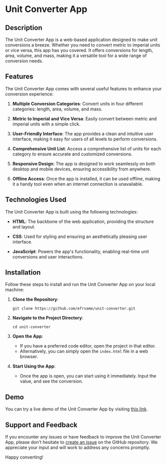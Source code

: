 # Unit Converter App

## Description
The Unit Converter App is a web-based application designed to make unit conversions a breeze. Whether you need to convert metric to imperial units or vice versa, this app has you covered. It offers conversions for length, area, volume, and mass, making it a versatile tool for a wide range of conversion needs.

## Features
The Unit Converter App comes with several useful features to enhance your conversion experience:

1. **Multiple Conversion Categories**: Convert units in four different categories: length, area, volume, and mass.

2. **Metric to Imperial and Vice Versa**: Easily convert between metric and imperial units with a simple click.

3. **User-Friendly Interface**: The app provides a clean and intuitive user interface, making it easy for users of all levels to perform conversions.

4. **Comprehensive Unit List**: Access a comprehensive list of units for each category to ensure accurate and customized conversions.

5. **Responsive Design**: The app is designed to work seamlessly on both desktop and mobile devices, ensuring accessibility from anywhere.

6. **Offline Access**: Once the app is installed, it can be used offline, making it a handy tool even when an internet connection is unavailable.

## Technologies Used
The Unit Converter App is built using the following technologies:

- **HTML**: The backbone of the web application, providing the structure and layout.

- **CSS**: Used for styling and ensuring an aesthetically pleasing user interface.

- **JavaScript**: Powers the app's functionality, enabling real-time unit conversions and user interactions.

## Installation
Follow these steps to install and run the Unit Converter App on your local machine:

1. **Clone the Repository**: 
   ```
   git clone https://github.com/efrvame/unit-converter.git
   ```

2. **Navigate to the Project Directory**:
   ```
   cd unit-converter
   ```

3. **Open the App**:
   - If you have a preferred code editor, open the project in that editor.
   - Alternatively, you can simply open the `index.html` file in a web browser.

4. **Start Using the App**:
   - Once the app is open, you can start using it immediately. Input the value, and see the conversion.

## Demo
You can try a live demo of the Unit Converter App by visiting [this link](https://efrvame-unit-converter.netlify.app/).

## Support and Feedback
If you encounter any issues or have feedback to improve the Unit Converter App, please don't hesitate to [create an issue](https://github.com/yourusername/unit-converter-app/issues) on the GitHub repository. We appreciate your input and will work to address any concerns promptly.

Happy converting!
